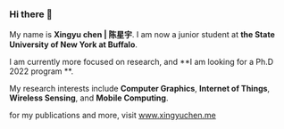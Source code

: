 ### Hi there 👋


My name is **Xingyu chen | 陈星宇**.
I am now a junior student at **the State University of New York at Buffalo**.

I am currently more focused on research, and **I am looking for a Ph.D 2022 program **.

My research interests include **Computer Graphics**, **Internet of Things**, **Wireless Sensing**, and **Mobile Computing**.

for my publications and more, visit www.xingyuchen.me

